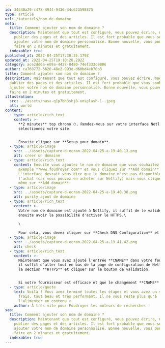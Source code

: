 ```yaml
---
id: 34640a29-c478-4944-9436-34c623598875
type: article
url: /tutoriels/nom-de-domaine
meta:
  title: Comment ajouter son nom de domaine ?
  description: Maintenant que tout est configuré, vous pouvez écrire, modifier,
    publier des pages et des articles. Il est fort probable que vous souhaitiez
    ajouter votre nom de domaine personnalisé. Bonne nouvelle, vous pouvez le
    faire en 2 minutes et gratuitement.
  indexable: true
published_at: 2022-04-25T17:30:35.179Z
updated_at: 2022-04-25T19:10:28.292Z
category: ace2dd6a-e09a-4427-8480-74ef333c9806
author: ca760772-5620-48e2-993d-d60bd4eb70b3
title: Comment ajouter son nom de domaine ?
description: Maintenant que tout est configuré, vous pouvez écrire, modifier,
  publier des pages et des articles. Il est fort probable que vous souhaitiez
  ajouter votre nom de domaine personnalisé. Bonne nouvelle, vous pouvez le
  faire en 2 minutes et gratuitement.
illustration:
  src: ../assets/nasa-q1p7bh3shj8-unsplash-1-.jpeg
  alt: world
content:
  - type: article/rich_text
    content: >-
      **2 minutes** top chrono ⏱. Rendez-vous sur votre interface Netlify puis
      sélectionnez votre site. 


      Ensuite cliquez sur **Setup your domain**.
  - type: article/image
    src: ../assets/capture-d-ecran-2022-04-25-a-19.40.13.png
    alt: creer un domaine
  - type: article/rich_text
    content: Ensuite vous ajoutez le nom de domaine que vous souhaitez utiliser, par
      exemple **www.foudroyer.com** et vous cliquez sur **Add domain**.
      L'interface devrait vous dire que le domaine n'est pas disponible à
      l'achat (car vous pouvez en acheter sur Netlify) mais vous cliquez quand
      même sur **Add domain**.
  - type: article/image
    src: ../assets/capture-d-ecran-2022-04-25-a-19.40.38.png
    alt: purity ajout de domaine
  - type: article/rich_text
    content: >-
      Votre nom de domaine est ajouté à Netlify, il suffit de le valider pour
      ensuite avoir la possibilité d'activer le HTTPS.\

      \

      Pour cela, vous devez cliquer sur **Check DNS Configuration** et ajouter l'entrée CNAME dans votre fournisseur de domaine.
  - type: article/image
    src: ../assets/capture-d-ecran-2022-04-25-a-19.41.42.png
    alt: check
  - type: article/rich_text
    content: >-
      Maintenant que vous avez ajouté l'entrée **CNAME** dans votre fournisseur,
      il suffit d'aller tout en bas de la page de configuration de Netlify, dans
      la section **HTTPS** et cliquer sur le bouton de validation.


      Si votre fournisseur est efficace et que le changement **CNAME** se fait instantanément, alors Netlify devrait pouvoir le valider et vous obtenez instantanément le **HTTPS**. Si ce n'est pas le cas, re-cliquez sur le bouton quelques minutes plus tard.
  - type: article/quote
    text: Voilà ! Vous avez terminé toutes les étapes et vous avez un site, tout
      frais, tout beau et très performant. Il ne vous reste plus qu'à
      l'alimenter en contenu 🔥
    author: À très vite pour Foudroyer les moteurs de recherches !
seo:
  title: Comment ajouter son nom de domaine ?
  description: Maintenant que tout est configuré, vous pouvez écrire, modifier,
    publier des pages et des articles. Il est fort probable que vous souhaitiez
    ajouter votre nom de domaine personnalisé. Bonne nouvelle, vous pouvez le
    faire en 2 minutes et gratuitement.
  indexable: true
---
```

